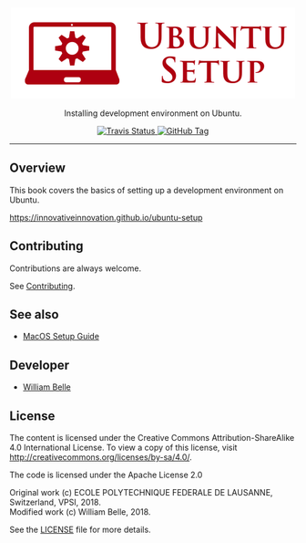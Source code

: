 <p align="center">
  <img alt="Ubuntu Setup" src="https://raw.githubusercontent.com/innovativeinnovation/ubuntu-setup/master/docs/readme/readme-logo.png">
</p>

<p align="center">
  Installing development environment on Ubuntu.
</p>

<p align="center">
  <a href="https://travis-ci.org/innovativeinnovation/ubuntu-setup">
    <img alt="Travis Status" src="https://travis-ci.org/innovativeinnovation/ubuntu-setup.svg?branch=master">
  </a>
  <a href='https://github.com/innovativeinnovation/ubuntu-setup/tags'>
    <img alt="GitHub Tag" src="https://img.shields.io/github/tag/innovativeinnovation/ubuntu-setup.svg" />
  </a>
</p>

---

Overview
--------

This book covers the basics of setting up a development environment on Ubuntu.

https://innovativeinnovation.github.io/ubuntu-setup

Contributing
------------

Contributions are always welcome.

See [Contributing](CONTRIBUTING.md).

See also
--------

  * [MacOS Setup Guide](https://sourabhbajaj.com/mac-setup/)

Developer
---------

  * [William Belle](https://github.com/williambelle)

License
-------

The content is licensed under the Creative Commons Attribution-ShareAlike 4.0
International License. To view a copy of this license, visit
http://creativecommons.org/licenses/by-sa/4.0/.


The code is licensed under the Apache License 2.0

Original work (c) ECOLE POLYTECHNIQUE FEDERALE DE LAUSANNE, Switzerland, VPSI, 2018.  
Modified work (c) William Belle, 2018.

See the [LICENSE](LICENSE) file for more details.
